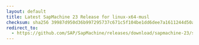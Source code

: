 ```yaml
---
layout: default
title: Latest SapMachine 23 Release for linux-x64-musl
checksum: sha256 39987d950d36b997295737c671c5f104be1dd6dee7a1611244d50a4df57213e0
redirect_to:
  - https://github.com/SAP/SapMachine/releases/download/sapmachine-23/sapmachine-jdk-23_linux-x64-musl_bin.tar.gz
---
```

